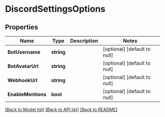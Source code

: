 # DiscordSettingsOptions

## Properties
Name | Type | Description | Notes
------------ | ------------- | ------------- | -------------
**BotUsername** | **string** |  | [optional] [default to null]
**BotAvatarUrl** | **string** |  | [optional] [default to null]
**WebhookUrl** | **string** |  | [optional] [default to null]
**EnableMentions** | **bool** |  | [optional] [default to null]

[[Back to Model list]](../README.md#documentation-for-models) [[Back to API list]](../README.md#documentation-for-api-endpoints) [[Back to README]](../README.md)

